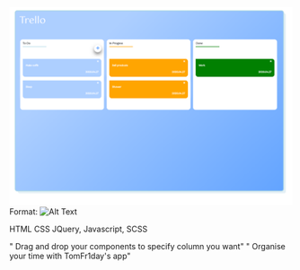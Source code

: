 ![app foto](./app.png)
Format: ![Alt Text](url)

HTML CSS JQuery, Javascript, SCSS

" Drag and drop your components to specify column you want" " Organise your time with TomFr1day's app"